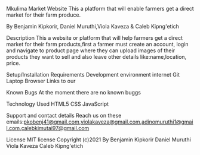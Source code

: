 Mkulima Market Website
This a platform that will enable farmers  get a direct market for their farm produce. 

By Benjamin Kipkorir, Daniel Muruthi,Viola Kaveza & Caleb Kipng'etich

Description
This a website or platform that will help farmers get a direct market for their farm products,first a farmer must create an account, login and navigate to product page where they can upload images of their products they want to sell and also leave other details like:name,location, price.

Setup/Installation Requirements
Development environment
internet
Git
Laptop
Browser
Links to our 



Known Bugs
At the moment there are no known buggs

Technology Used
HTML5
CSS 
JavaScript

Support and contact details
Reach us on these emails:pkobenj41@gmail.com,violakaveza@gmail.com,adinomuruthi1@gmail.com,calebkimutai97@gmail.com

License
MIT license
Copyright (c)2021 By Benjamin Kipkorir
                     Daniel Muruthi
                     Viola Kaveza
                     Caleb Kipng'etich   
